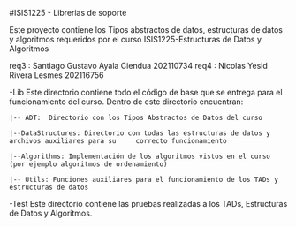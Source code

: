 #ISIS1225 - Librerias de soporte

Este proyecto contiene los Tipos abstractos de datos, estructuras de datos y algoritmos requeridos por el curso ISIS1225-Estructuras de Datos y Algoritmos

req3 : Santiago Gustavo Ayala Ciendua 202110734
req4 : Nicolas Yesid Rivera Lesmes 202116756

-Lib
Este directorio contiene todo el código de base que se entrega para el funcionamiento del curso.  Dentro de este directorio encuentran:
    
    |-- ADT:  Directorio con los Tipos Abstractos de Datos del curso

    |--DataStructures: Directorio con todas las estructuras de datos y archivos auxiliares para su     correcto funcionamiento

    |--Algorithms: Implementación de los algoritmos vistos en el curso (por ejemplo algoritmos de ordenamiento)

    |-- Utils: Funciones auxiliares para el funcionamiento de los TADs y estructuras de datos

-Test
Este directorio contiene las pruebas realizadas a los TADs, Estructuras de Datos y Algoritmos.

